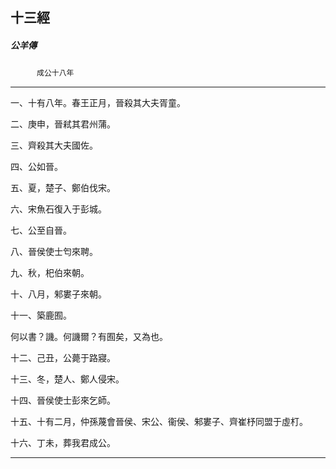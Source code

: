

## 十三經

##### 公羊傳
　　　`成公十八年`

* * *

一、十有八年。春王正月，晉殺其大夫胥童。

二、庚申，晉弒其君州蒲。

三、齊殺其大夫國佐。

四、公如晉。

五、夏，楚子、鄭伯伐宋。

六、宋魚石復入于彭城。

七、公至自晉。

八、晉侯使士匄來聘。

九、秋，𣏌伯來朝。

十、八月，邾婁子來朝。

十一、築鹿囿。

何以書？譏。何譏爾？有囿矣，又為也。

十二、己丑，公薨于路寢。

十三、冬，楚人、鄭人侵宋。

十四、晉侯使士彭來乞師。

十五、十有二月，仲孫蔑會晉侯、宋公、衞侯、邾婁子、齊崔杼同盟于虛朾。

十六、丁未，葬我君成公。

* * *

